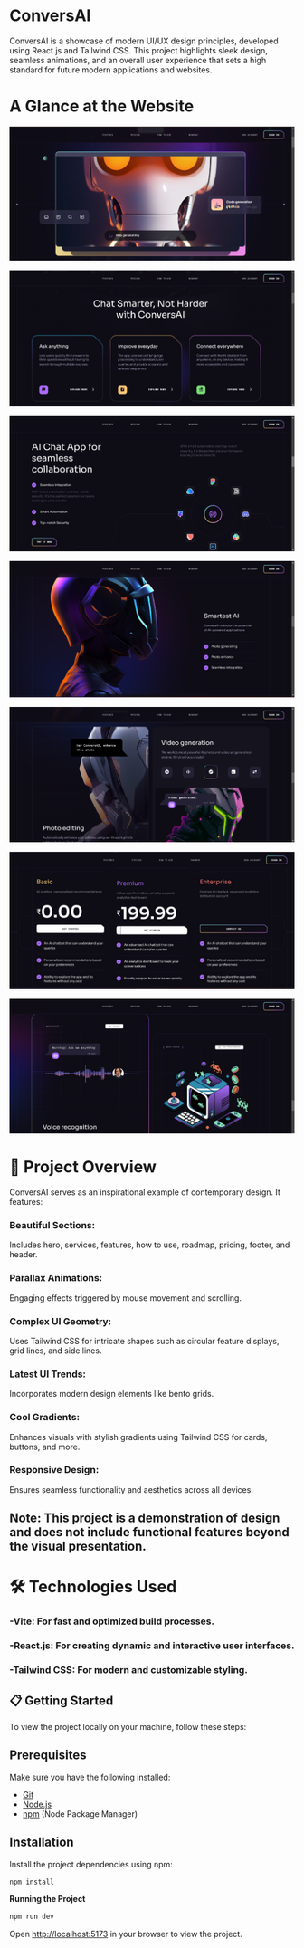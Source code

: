 # ConversAI

ConversAI is a showcase of modern UI/UX design principles, developed using React.js and Tailwind CSS. This project highlights sleek design, seamless animations, and an overall user experience that sets a high standard for future modern applications and websites.


# A Glance at the Website


![Screenshot 2](webiste_images/img2.png)  

![Screenshot 3](webiste_images/img3.png)  

![Screenshot 4](webiste_images/img4.png)  

![Screenshot 6](webiste_images/img6.png)  

![Screenshot 7](webiste_images/img7.png)  

![Screenshot 8](webiste_images/img8.png)  

![Screenshot 9](webiste_images/img9.png)  


# 🚀 Project Overview
ConversAI serves as an inspirational example of contemporary design. It features:

### Beautiful Sections: 
Includes hero, services, features, how to use, roadmap, pricing, footer, and header.
### Parallax Animations:
Engaging effects triggered by mouse movement and scrolling.
### Complex UI Geometry: 
Uses Tailwind CSS for intricate shapes such as circular feature displays, grid lines, and side lines.
### Latest UI Trends: 
Incorporates modern design elements like bento grids.
### Cool Gradients: 
Enhances visuals with stylish gradients using Tailwind CSS for cards, buttons, and more.
### Responsive Design: 
Ensures seamless functionality and aesthetics across all devices.


## Note: This project is a demonstration of design and does not include functional features beyond the visual presentation.

# 🛠 Technologies Used
###  -Vite: For fast and optimized build processes.
### -React.js: For creating dynamic and interactive user interfaces.
### -Tailwind CSS: For modern and customizable styling.


## 📋 Getting Started
To view the project locally on your machine, follow these steps:

## Prerequisites
Make sure you have the following installed:

- [Git](https://git-scm.com/)
- [Node.js](https://nodejs.org/en)
- [npm](https://www.npmjs.com/) (Node Package Manager)



## Installation

Install the project dependencies using npm:

```bash
npm install
```

**Running the Project**

```bash
npm run dev
```

 Open [http://localhost:5173](http://localhost:5173) in your browser to view the project.



 




 
